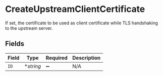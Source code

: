 # CreateUpstreamClientCertificate

If set, the certificate to be used as client certificate while TLS handshaking to the upstream server.


## Fields

| Field              | Type               | Required           | Description        |
| ------------------ | ------------------ | ------------------ | ------------------ |
| `ID`               | **string*          | :heavy_minus_sign: | N/A                |